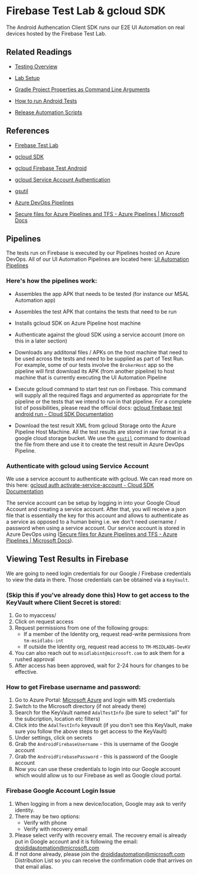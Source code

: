# Firebase Test Lab & gcloud SDK

The Android Authencation Client SDK runs our E2E UI Automation on real devices hosted by the Firebase Test Lab. 

## Related Readings

- [Testing Overview](./testing_overview.md)

- [Lab Setup](./labsetup.md)

- [Gradle Project Properties as Command Line Arguments](../ProjectBuild/gradle_project_properties.md)

- [How to run Android Tests](./how_to_run_tests.md)

- [Release Automation Scripts](release_automation_scripts.md)

## References

- [Firebase Test Lab](https://firebase.google.com/docs/test-lab)

- [gcloud SDK](https://cloud.google.com/sdk)

- [gcloud Firebase Test Android](https://cloud.google.com/sdk/gcloud/reference/firebase/test/android/run)

- [gcloud Service Account Authentication](https://cloud.google.com/sdk/gcloud/reference/auth/activate-service-account)

- [gsutil](https://cloud.google.com/storage/docs/gsutil)

- [Azure DevOps Pipelines](https://docs.microsoft.com/en-us/azure/devops/pipelines/get-started/what-is-azure-pipelines?view=azure-devops#:~:text=Azure%20Pipelines%20automatically%20builds%20and,ship%20it%20to%20any%20target.)

- [Secure files for Azure Pipelines and TFS - Azure Pipelines | Microsoft Docs](https://docs.microsoft.com/en-us/azure/devops/pipelines/library/secure-files?view=azure-devops)

## Pipelines

The tests run on Firebase is executed by our Pipelines hosted on Azure DevOps. All of our UI Automation Pipelines are located here: [UI Automation Pipelines](https://dev.azure.com/IdentityDivision/IDDP/_build?definitionScope=%5CCI%5CAndroid%5CUI%20Automation)

### Here's how the pipelines work:

- Assembles the app APK that needs to be tested (for instance our MSAL Automation app)

- Assembles the test APK that contains the tests that need to be run

- Installs gcloud SDK on Azure Pipeline host machine

- Authenticate against the gloud SDK using a service account (more on this in a later section)

- Downloads any additonal files / APKs on the host machine that need to be used across the tests and need to be supplied as part of Test Run. For example, some of our tests involve the `BrokerHost` app so the pipeline will first download its APK (from another pipeline) to host machine that is currently executing the UI Automation Pipeline

- Execute gcloud command to start test run on Firebase. This command will supply all the required flags and argumented as appropriate for the pipeline or the tests that we intend to run in that pipeline. For a complete list of possibilities, please read the official docs: [gcloud firebase test android run - Cloud SDK Documentation](https://cloud.google.com/sdk/gcloud/reference/firebase/test/android/run)

- Download the test result XML from gcloud Storage onto the Azure Pipeline Host Machine. All the test results are stored in raw format in a google cloud storage bucket. We use the [`gsutil`](https://cloud.google.com/storage/docs/gsutil) command to download the file from there and use it to create the test result in Azure DevOps Pipeline.

### Authenticate with gcloud using Service Account

We use a service account to authenticate with gcloud. We can read more on this here: [gcloud auth activate-service-account - Cloud SDK Documentation](https://cloud.google.com/sdk/gcloud/reference/auth/activate-service-account)

The service account can be setup by logging in into your Google Cloud Account and creating a service account. After that, you will receive a json file that is essentially the key for this account and allows to authenticate as a service as opposed to a human being i.e. we don't need username / password when using a service account. Our service account is stored in Azure DevOps using ([Secure files for Azure Pipelines and TFS - Azure Pipelines | Microsoft Docs](https://docs.microsoft.com/en-us/azure/devops/pipelines/library/secure-files?view=azure-devops)).

## Viewing Test Results in Firebase

We are going to need login credentials for our Google / Firebase credentials to view the data in there. Those credentials can be obtained via a `KeyVault`.

### (Skip this if you've already done this) How to get access to the KeyVault where Client Secret is stored:

1. Go to myaccess/
2. Click on request access
3. Request permissions from one of the following groups:
   * If a member of the Identity org, request read-write permissions from `tm-msidlabs-int`
   * If outside the Identity org, request read access to `TM-MSIDLABS-DevKV`
6. You can also reach out to `msidlabint@microsoft.com` to ask them for a rushed approval
7. After access has been approved, wait for 2-24 hours for changes to be effective.

### How to get Firebase username and password:

1. Go to Azure Portal: [Microsoft Azure](https://portal.azure.com/) and login with MS credentials
2. Switch to the Microsoft directory (if not already there)
3. Search for the KeyVault named `AdalTestInfo` (be sure to select "all" for the subcription, location etc filters)
4. Click into the `AdalTestInfo` keyvault (if you don't see this KeyVault, make sure you follow the above steps to get access to the KeyVault)
5. Under settings, click on secrets
6. Grab the `AndroidFirebaseUsername` - this is username of the Google account
7. Grab the `AndroidFirebasePassword` - this is password of the Google account
8. Now you can use these credentials to login into our Google account which would allow us to our Firebase as well as Google cloud portal.

### Firebase Google Account Login Issue

1. When logging in from a new device/location, Google may ask to verify identity.
2. There may be two options:
   - Verify with phone
   - Verify with recovery email
5. Please select verify with recovery email. The recovery email is already put in Google account and it is following the email: [droididautomation@microsoft.com](mailto:droididautomation@microsoft.com)
6. If not done already, please join the [droididautomation@microsoft.com](mailto:droididautomation@microsoft.com) Distribution List so you can receive the confirmation code that arrives on that email alias.
